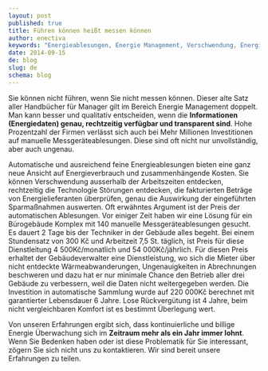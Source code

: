 ```yaml
---
layout: post
published: true
title: Führen können heißt messen können
author: enectiva
keywords: "Energieablesungen, Energie Management, Verschwendung, Energie Überwachung, Energieverbrauch"
date: 2014-09-15
de: blog
slug: de
schema: blog
---
```


Sie können nicht führen, wenn Sie nicht messen können. Dieser alte Satz aller Handbücher für Manager gilt im Bereich Energie Management doppelt. Man kann besser und qualitativ entscheiden, wenn die **Informationen (Energiedaten) genau, rechtzeitig verfügbar und transparent sind**. Hohe Prozentzahl der Firmen verlässt sich auch bei Mehr Millionen Investitionen auf manuelle Messgeräteablesungen. Diese sind oft nicht nur unvollständig, aber auch ungenau.

Automatische und ausreichend feine Energieablesungen bieten eine ganz neue Ansicht auf Energieverbrauch und zusammenhängende Kosten. Sie können Verschwendung ausserhalb der Arbeitszeiten entdecken, rechtzeitig die Technologie Störungen entdecken, die  fakturierten Beträge von Energielieferanten überprüfen, genau die Auswirkung der eingeführten Sparmaßnahmen auswerten. Oft erwähntes Argument ist der Preis der automatischen Ablesungen. Vor einiger Zeit haben wir eine Lösung für ein Bürogebäude Komplex mit 140 manuelle Messgeräteablesungen gesucht. Es dauert 2 Tage bis der Techniker in der Gebäude alles begeht.  Bei einem Stundensatz von 300 Kč und Arbeitzeit 7,5 St. täglich, ist Preis für diese Dienstleitung 4 500Kč/monatlich und 54 000Kč/jährlich. Für diesen Preis erhaltet der Gebäudeverwalter eine Dienstleistung, wo sich die Mieter über nicht entdeckte Wärmeabwanderungen, Ungenauigkeiten in Abrechnungen beschweren und dazu hat er nur minimale Chance den Betrieb aller drei Gebäude zu verbessern, weil die Daten nicht weitergegeben werden. Die Investition in automatische Sammlung wurde auf 220 000Kč berechnet mit garantierter Lebensdauer 6 Jahre. Lose Rückvergütung ist 4 Jahre, beim nicht vergleichbaren Komfort ist es bestimmt Überlegung wert.

Von unseren Erfahrungen ergibt sich, dass kontinuierliche und billige Energie Überwachung sich im **Zeitraum mehr als ein Jahr immer lohnt**. Wenn Sie Bedenken haben oder ist diese Problematik für Sie interessant, zögern Sie sich nicht uns zu kontaktieren. Wir sind bereit unsere Erfahrungen zu teilen. 
